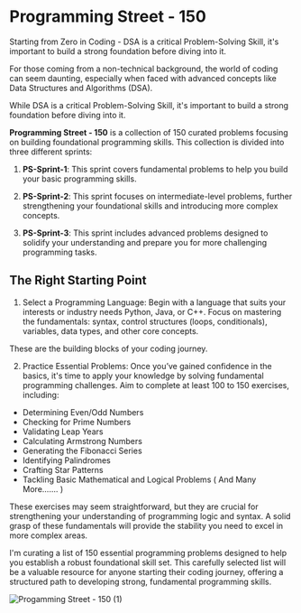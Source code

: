 # Programming Street - 150
Starting from Zero in Coding - DSA is a critical Problem-Solving Skill, it's important to build a strong foundation before diving into it.

For those coming from a non-technical background, the world of coding can seem daunting, especially when faced with advanced concepts like Data Structures and Algorithms (DSA). 

While DSA is a critical Problem-Solving Skill, it's important to build a strong foundation before diving into it.

**Programming Street - 150** is a collection of 150 curated problems focusing on building foundational programming skills. This collection is divided into three different sprints:

1. **PS-Sprint-1**: This sprint covers fundamental problems to help you build your basic programming skills.

2. **PS-Sprint-2**: This sprint focuses on intermediate-level problems, further strengthening your foundational skills and introducing more complex concepts.

3. **PS-Sprint-3**: This sprint includes advanced problems designed to solidify your understanding and prepare you for more challenging programming tasks.

## The Right Starting Point

1. Select a Programming Language: Begin with a language that suits your interests or industry needs Python, Java, or C++. Focus on mastering the fundamentals: syntax, control structures (loops, conditionals), variables, data types, and other core concepts. 

These are the building blocks of your coding journey.

2. Practice Essential Problems: Once you’ve gained confidence in the basics, it's time to apply your knowledge by solving fundamental programming challenges. Aim to complete at least 100 to 150 exercises, including:
 - Determining Even/Odd Numbers
 - Checking for Prime Numbers
 - Validating Leap Years
 - Calculating Armstrong Numbers
 - Generating the Fibonacci Series
 - Identifying Palindromes
 - Crafting Star Patterns
 - Tackling Basic Mathematical and Logical Problems ( And Many More....... )

These exercises may seem straightforward, but they are crucial for strengthening your understanding of programming logic and syntax. A solid grasp of these fundamentals will provide the stability you need to excel in more complex areas.

I'm curating a list of 150 essential programming problems designed to help you establish a robust foundational skill set. This carefully selected list will be a valuable resource for anyone starting their coding journey, offering a structured path to developing strong, fundamental programming skills.

![Progamming Street - 150 (1)](https://github.com/user-attachments/assets/5770ae88-fd83-4c86-8588-6aa00ab20e6a)


